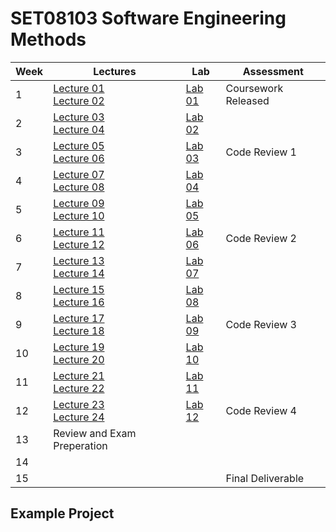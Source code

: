 # SET08103 Software Engineering Methods

| Week | Lectures | Lab | Assessment |
|------|----------|-----|------------|
| 1 | [Lecture 01](lectures/lecture01) <br> [Lecture 02](lectures/lecture02) | [Lab 01](labs/lab01) | Coursework Released |
| 2 | [Lecture 03](lectures/lecture03) <br> [Lecture 04](lectures/lecture04) | [Lab 02](labs/lab02) | |
| 3 | [Lecture 05](lectures/lecture05) <br> [Lecture 06](lectures/lecture06) | [Lab 03](labs/lab03) | Code Review 1 |
| 4 | [Lecture 07](lectures/lecture07) <br> [Lecture 08](lectures/lecture08) | [Lab 04](labs/lab04) | |
| 5 | [Lecture 09](lectures/lecture09) <br> [Lecture 10](lectures/lecture10) | [Lab 05](labs/lab05) | |
| 6 | [Lecture 11](lectures/lecture11) <br> [Lecture 12](lectures/lecture12) | [Lab 06](labs/lab06) | Code Review 2 |
| 7 | [Lecture 13](lectures/lecture13) <br> [Lecture 14](lectures/lecture14) | [Lab 07](labs/lab07) | |
| 8 | [Lecture 15](lectures/lecture15) <br> [Lecture 16](lectures/lecture16) | [Lab 08](labs/lab08) | |
| 9 | [Lecture 17](lectures/lecture17) <br> [Lecture 18](lectures/lecture18) | [Lab 09](labs/lab09) | Code Review 3 |
| 10 | [Lecture 19](lectures/lecture19) <br> [Lecture 20](lectures/lecture20) | [Lab 10](labs/lab10) | |
| 11 | [Lecture 21](lectures/lecture21) <br> [Lecture 22](lectures/lecture22) | [Lab 11](labs/lab11) | |
| 12 | [Lecture 23](lectures/lecture23) <br> [Lecture 24](lectures/lecture24) | [Lab 12](labs/lab12) | Code Review 4 |
| 13 | Review and Exam Preperation | | |
| 14 | | | |
| 15 | | | Final Deliverable |

## Example Project